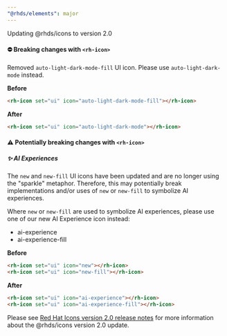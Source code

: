 ```yaml
---
"@rhds/elements": major
---
```


Updating @rhds/icons to version 2.0

#### ⛔️ Breaking changes with `<rh-icon>`

Removed `auto-light-dark-mode-fill` UI icon. Please use `auto-light-dark-mode` instead.

  **Before**

  ```html
  <rh-icon set="ui" icon="auto-light-dark-mode-fill"></rh-icon>
  ```

  **After**

  ```html
  <rh-icon set="ui" icon="auto-light-dark-mode"></rh-icon>
  ```

  #### ⚠️ Potentially breaking changes with `<rh-icon>`

  ##### ✨ AI Experiences

  The `new` and `new-fill` UI icons have been updated and are no longer using the "sparkle" metaphor. Therefore, this may potentially break implementations and/or uses of `new` or `new-fill` to symbolize AI experiences.

  Where `new` or `new-fill` are used to symbolize AI experiences, please use one of our new AI Experience icon instead:

  - ai-experience
  - ai-experience-fill

  **Before**

  ```html
  <rh-icon set="ui" icon="new"></rh-icon>
  <rh-icon set="ui" icon="new-fill"></rh-icon>
  ```

  **After**

  ```html
  <rh-icon set="ui" icon="ai-experience"></rh-icon>
  <rh-icon set="ui" icon="ai-experience-fill"></rh-icon>
  ```

Please see [Red Hat Icons version 2.0 release notes](https://github.com/RedHat-UX/red-hat-icons/releases/tag/v2.0.0) for more information about the @rhds/icons version 2.0 update.
